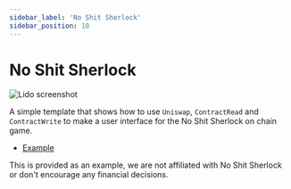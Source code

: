 ```yaml
---
sidebar_label: 'No Shit Sherlock'
sidebar_position: 10
---
```


# No Shit Sherlock

![Lido screenshot](/img/templates/lido_staking.png)

A simple template that shows how to use `Uniswap`, `ContractRead` and `ContractWrite` to make a user interface for the No Shit Sherlock on chain game.

* [Example](https://build.musedao.io/editor?template=no_shit_sherlock)


This is provided as an example, we are not affiliated with No Shit Sherlock or don't encourage any financial decisions.